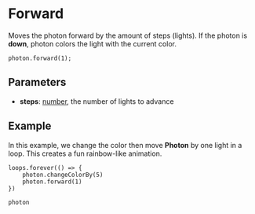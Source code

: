 # Forward

Moves the photon forward by the amount of steps (lights).
If the photon is **down**, photon colors the light with the current color.

```sig
photon.forward(1);
```

## Parameters

* **steps**: [number](/reference/blocks/number), the number of lights to advance

## Example

In this example, we change the color then move **Photon** by one light in a loop. 
This creates a fun rainbow-like animation.

```blocks
loops.forever(() => {
    photon.changeColorBy(5)
    photon.forward(1)
})
```

```package
photon
```
